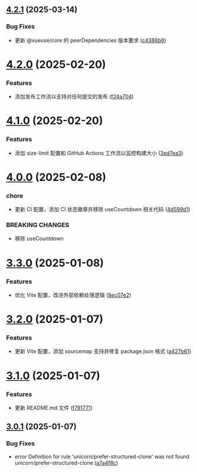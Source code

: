 ## [4.2.1](https://github.com/yanhao98/utils4u/compare/v4.2.0...v4.2.1) (2025-03-14)


### Bug Fixes

* 更新 @vueuse/core 的 peerDependencies 版本要求 ([c4386b6](https://github.com/yanhao98/utils4u/commit/c4386b6e8e1a3f4083eaf0ab85ab0f3203a7939c))

# [4.2.0](https://github.com/yanhao98/utils4u/compare/v4.1.0...v4.2.0) (2025-02-20)


### Features

* 添加发布工作流以支持对任何提交的发布 ([f24a704](https://github.com/yanhao98/utils4u/commit/f24a704b7569bff51a3380a358f3030684d64d17))

# [4.1.0](https://github.com/yanhao98/utils4u/compare/v4.0.0...v4.1.0) (2025-02-20)


### Features

* 添加 size-limit 配置和 GitHub Actions 工作流以监控构建大小 ([3ed7ea3](https://github.com/yanhao98/utils4u/commit/3ed7ea3a8539f0f83e1aa1da285b63844ec08ed9))

# [4.0.0](https://github.com/yanhao98/utils4u/compare/v3.3.0...v4.0.0) (2025-02-08)


### chore

* 更新 CI 配置，添加 CI 状态徽章并移除 useCountdown 相关代码 ([4d599d1](https://github.com/yanhao98/utils4u/commit/4d599d1bc758de1609e2fa38b379762bb0848c67))


### BREAKING CHANGES

* 移除 useCountdown

# [3.3.0](https://github.com/yanhao98/utils4u/compare/v3.2.0...v3.3.0) (2025-01-08)


### Features

* 优化 Vite 配置，改进外部依赖处理逻辑 ([8ec07e2](https://github.com/yanhao98/utils4u/commit/8ec07e245ace73ba79954a53b9fe3f9853fa6fb8))

# [3.2.0](https://github.com/yanhao98/utils4u/compare/v3.1.0...v3.2.0) (2025-01-07)


### Features

* 更新 Vite 配置，添加 sourcemap 支持并修复 package.json 格式 ([a427b61](https://github.com/yanhao98/utils4u/commit/a427b612b06b4d77818513d188d1b0a74818d7f4))

# [3.1.0](https://github.com/yanhao98/utils4u/compare/v3.0.1...v3.1.0) (2025-01-07)


### Features

* 更新 README.md 文件 ([f791771](https://github.com/yanhao98/utils4u/commit/f791771819671e2d9166d457b1b0f5dce71d3246))

## [3.0.1](https://github.com/yanhao98/utils4u/compare/v3.0.0...v3.0.1) (2025-01-07)


### Bug Fixes

* error  Definition for rule 'unicorn/prefer-structured-clone' was not found  unicorn/prefer-structured-clone ([a7a4f8c](https://github.com/yanhao98/utils4u/commit/a7a4f8c5be1a61caa0ecb473bf8f026a2adc2cb1))
